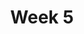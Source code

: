 ---
    title: Week 5
    weekNumber: 5
    days:
      - date: 2021-10-19
        events:
          "**8**{: .label .label-gray } The Linear Algebra Perspective":
      - date: 2021-10-21
        events:
          "**Midterm**{: .label .label-exam } Midterm (in class)":
---